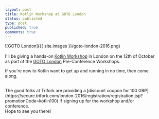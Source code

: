 ```yaml
---
layout: post
title: Kotlin Workshop at GOTO London
status: published
type: post
published: true
comments: true
---
```



![GOTO London]({{ site.images }}/goto-london-2016.png)
<br/>
<br/>
I'll be giving a hands-on [Kotlin Workshop](https://gotocon.com/london-2016/presentations/show_presentation.jsp?oid=7892) in London on the 12th of October as part of the [GOTO London](https://gotocon.com/london-2016/) Pre-Conference Workshops. 

If you're new to Kotlin want to get up and running in no time, then come along. 

<br/>
The good folks at Trifork are providing  a [discount coupon for 100 GBP](https://secure.trifork.com/london-2016/registration/registration.jsp?promotionCode=kotlin100) if signing up for the workshop and/or conference.

<br/>
Hope to see you there!


